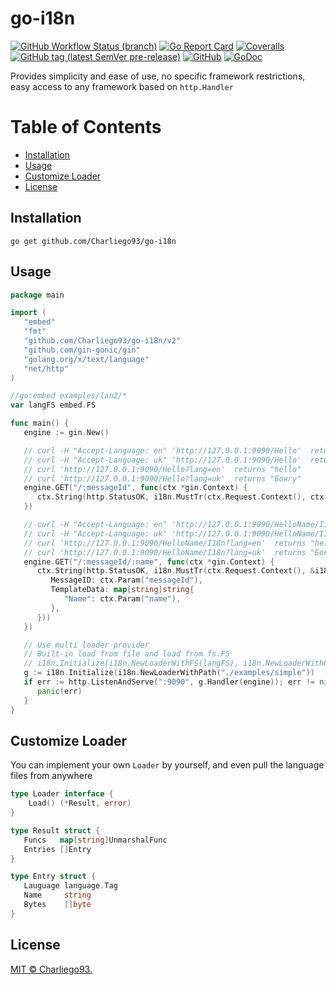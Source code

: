 # go-i18n

[![GitHub Workflow Status (branch)](https://img.shields.io/github/workflow/status/Charliego93/go-i18n/Go/main?logo=github)](https://github.com/Charliego93/go-i18n/actions/workflows/go.yml)
[![Go Report Card](https://goreportcard.com/badge/github.com/Charliego93/go-i18n)](https://goreportcard.com/report/github.com/Charliego93/go-i18n)
[![Coveralls](https://img.shields.io/coveralls/github/Charliego93/go-i18n?logo=coveralls&color=8345D5)](https://coveralls.io/github/Charliego93/go-i18n?branch=main)
[![GitHub tag (latest SemVer pre-release)](https://img.shields.io/github/v/tag/Charliego93/go-i18n?include_prereleases)](https://github.com/Charliego93/go-i18n/tags)
[![GitHub](https://img.shields.io/github/license/Charliego93/go-i18n?color=D96BA2)](https://github.com/Charliego93/go-i18n/blob/main/LICENSE)
[![GoDoc](https://godoc.org/github.com/Charliego93/go-i18n?status.svg)](https://godoc.org/github.com/Charliego93/go-i18n)

Provides simplicity and ease of use, no specific framework restrictions, easy access to any framework based on `http.Handler`

# Table of Contents

- [Installation](#installation)
- [Usage](#usage)
- [Customize Loader](#customize-loader)
- [License](#license)

## Installation

```shell
go get github.com/Charliego93/go-i18n
```

## Usage

```go
package main

import (
   "embed"
   "fmt"
   "github.com/Charliego93/go-i18n/v2"
   "github.com/gin-gonic/gin"
   "golang.org/x/text/language"
   "net/http"
)

//go:embed examples/lan2/*
var langFS embed.FS

func main() {
   engine := gin.New()

   // curl -H "Accept-Language: en" 'http://127.0.0.1:9090/Hello'  returns "hello"
   // curl -H "Accept-Language: uk" 'http://127.0.0.1:9090/Hello'  returns "Бонгу"
   // curl 'http://127.0.0.1:9090/Hello?lang=en'  returns "hello"
   // curl 'http://127.0.0.1:9090/Hello?lang=uk'  returns "Бонгу"
   engine.GET("/:messageId", func(ctx *gin.Context) {
      ctx.String(http.StatusOK, i18n.MustTr(ctx.Request.Context(), ctx.Param("messageId")))
   })

   // curl -H "Accept-Language: en" 'http://127.0.0.1:9090/HelloName/I18n'  returns "hello I18n"
   // curl -H "Accept-Language: uk" 'http://127.0.0.1:9090/HelloName/I18n'  returns "Бонгу I18n"
   // curl 'http://127.0.0.1:9090/HelloName/I18n?lang=en'  returns "hello I18n"
   // curl 'http://127.0.0.1:9090/HelloName/I18n?lang=uk'  returns "Бонгу I18n"
   engine.GET("/:messageId/:name", func(ctx *gin.Context) {
      ctx.String(http.StatusOK, i18n.MustTr(ctx.Request.Context(), &i18n.LocalizeConfig{
         MessageID: ctx.Param("messageId"),
         TemplateData: map[string]string{
            "Name": ctx.Param("name"),
         },
      }))
   })

   // Use multi loader provider
   // Built-in load from file and load from fs.FS
   // i18n.Initialize(i18n.NewLoaderWithFS(langFS), i18n.NewLoaderWithPath("./examples/lan1"))))
   g := i18n.Initialize(i18n.NewLoaderWithPath("./examples/simple"))
   if err := http.ListenAndServe(":9090", g.Handler(engine)); err != nil {
      panic(err)
   }
}
```

## Customize Loader

You can implement your own `Loader` by yourself, and even pull the language files from anywhere

```go
type Loader interface {
    Load() (*Result, error)
}

type Result struct {
   Funcs   map[string]UnmarshalFunc
   Entries []Entry
}

type Entry struct {
   Lauguage language.Tag
   Name     string
   Bytes    []byte
}
```

## License

[MIT © Charliego93.](LICENSE)
